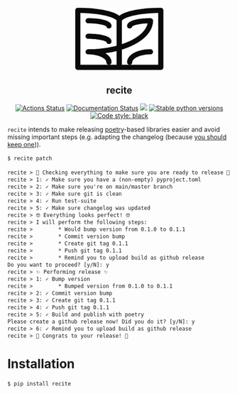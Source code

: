 <p align="center">
<img src="https://github.com/dobraczka/recite/raw/main/docs/assets/logo.png" alt="recite logo", width=200/>
</p>
<h2 align="center"> recite</h2>


<p align="center">
<a href="https://github.com/dobraczka/recite/actions/workflows/main.yml"><img alt="Actions Status" src="https://github.com/dobraczka/recite/actions/workflows/main.yml/badge.svg?branch=main"></a>
<a href='https://recite.readthedocs.io/en/latest/?badge=latest'><img src='https://readthedocs.org/projects/recite/badge/?version=latest' alt='Documentation Status' /></a>
<a href="https://codecov.io/gh/dobraczka/recite"><img src="https://codecov.io/gh/dobraczka/recite/branch/main/graph/badge.svg?token=AHBYFKJVLV"/></a>
<a href="https://pypi.org/project/recite"/><img alt="Stable python versions" src="https://img.shields.io/pypi/pyversions/recite"></a>
<a href="https://github.com/psf/black"><img alt="Code style: black" src="https://img.shields.io/badge/code%20style-black-000000.svg"></a>
</p>

`recite` intends to make releasing [poetry](https://python-poetry.org/)-based libraries easier and avoid missing important steps (e.g. adapting the changelog (because [you should keep one](https://keepachangelog.com/))).

```console
$ recite patch

recite > 👀 Checking everything to make sure you are ready to release 👀
recite > 1: ✓ Make sure you have a (non-empty) pyproject.toml
recite > 2: ✓ Make sure you're on main/master branch
recite > 3: ✓ Make sure git is clean
recite > 4: ✓ Run test-suite
recite > 5: ✓ Make sure changelog was updated
recite > 🤓 Everything looks perfect! 🤓
recite > I will perform the following steps:
recite >        * Would bump version from 0.1.0 to 0.1.1
recite >        * Commit version bump
recite >        * Create git tag 0.1.1
recite >        * Push git tag 0.1.1
recite >        * Remind you to upload build as github release
Do you want to proceed? [y/N]: y
recite > ✨ Performing release ✨
recite > 1: ✓ Bump version
recite >        * Bumped version from 0.1.0 to 0.1.1
recite > 2: ✓ Commit version bump
recite > 3: ✓ Create git tag 0.1.1
recite > 4: ✓ Push git tag 0.1.1
recite > 5: ✓ Build and publish with poetry
Please create a github release now! Did you do it? [y/N]: y
recite > 6: ✓ Remind you to upload build as github release
recite > 🚀 Congrats to your release! 🚀
```

# Installation

```console
$ pip install recite
```
